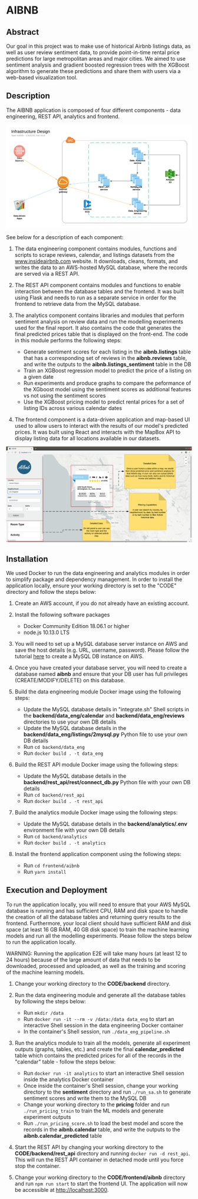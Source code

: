 # AIBNB

## Abstract

Our goal in this project was to make use of historical Airbnb listings data, as well as user review sentiment data, to provide point-in-time rental price predictions for large metropolitan areas and major cities. We aimed to use sentiment analysis and gradient boosted regression trees with the XGBoost algorithm to generate these predictions and share them with users via a web-based visualization tool.

## Description

The AIBNB application is composed of four different components - data engineering, REST API, analytics and frontend.

![Infrastructure](images/infrastructure.png)

See below for a description of each component:

1. The data engineering component contains modules, functions and scripts to scrape reviews, calendar, and listings datasets from the www.insideairbnb.com website. It downloads, cleans, formats, and writes the data to an AWS-hosted MySQL database, where the records are served via a REST API.

2. The REST API component contains modules and functions to enable interaction between the database tables and the frontend. It was built using Flask and needs to run as a separate service in order for the frontend to retrieve data from the MySQL database.

3. The analytics component contains libraries and modules that perform sentiment analysis on review data and run the modelling experiments used for the final report. It also contains the code that generates the final predicted prices table that is displayed on the front-end. The code in this module performs the following steps:
   * Generate sentiment scores for each listing in the __aibnb.listings__ table that has a corresponding set of reviews in the __aibnb.reviews__ table, and write the outputs to the __aibnb.listings_sentiment__ table in the DB
   * Train an XGBoost regression model to predict the price of a listing on a given date
   * Run experiments and produce graphs to compare the peformance of the XGboost model using the sentiment scores as additional features vs not using the sentiment scores
   * Use the XGBoost pricing model to predict rental prices for a set of listing IDs across various calendar dates

4. The frontend component is a data-driven application and map-based UI used to allow users to interact with the results of our model's predicted prices. It was built using React and interacts with the MapBox API to display listing data for all locations available in our datasets.

![UI](images/aibnb_ui.png)

## Installation

We used Docker to run the data engineering and analytics modules in order to simplify package and dependency management. In order to install the application locally, ensure your working directory is set to the "CODE" directory and follow the steps below:

1. Create an AWS account, if you do not already have an existing account.

2. Install the following software packages
   * Docker Community Edition 18.06.1 or higher
   * node.js 10.13.0 LTS

3. You will need to set up a MySQL database server instance on AWS and save the host details (e.g. URL, username, password). Please follow the tutorial [here](https://aws.amazon.com/getting-started/tutorials/create-mysql-db/) to create a MySQL DB instance on AWS.

4. Once you have created your database server, you will need to create a database named __aibnb__ and ensure that your DB user has full privileges (CREATE/MODIFY/DELETE) on this database.

5. Build the data engineering module Docker image using the following steps:
   * Update the MySQL database details in "integrate.sh" Shell scripts in the __backend/data_eng/calendar__ and __backend/data_eng/reviews__ directories to use your own DB details
   * Update the MySQL database details in the __backend/data_eng/listings/2mysql.py__ Python file to use your own DB details
   * Run `cd backend/data_eng`
   * Run `docker build . -t data_eng`

6. Build the REST API module Docker image using the following steps:
   * Update the MySQL database details in the __backend/rest_api/rest/connect_db.py__ Python file with your own DB details
   * Run `cd backend/rest_api`
   * Run `docker build . -t rest_api`

7. Build the analytics module Docker image using the following steps:
   * Update the MySQL database details in the __backend/analytics/.env__ environment file with your own DB details
   * Run `cd backend/analytics`
   * Run `docker build . -t analytics`

8. Install the frontend application component using the following steps:
   * Run `cd frontend/aibnb`
   * Run `yarn install`

## Execution and Deployment

To run the application locally, you will need to ensure that your AWS MySQL database is running and has sufficient CPU, RAM and disk space to handle the creation of all the database tables and returning query results to the frontend. Furthermore, your local client should have sufficient RAM and disk space (at least 16 GB RAM, 40 GB disk space) to train the machine learning models and run all the modelling experiments. Please follow the steps below to run the application locally.

WARNING: Running the application E2E will take many hours (at least 12 to 24 hours) because of the large amount of data that needs to be downloaded, processed and uploaded, as well as the training and scoring of the machine learning models.

1. Change your working directory to the __CODE/backend__ directory.

2. Run the data engineering module and generate all the database tables by following the steps below:
   * Run `mkdir /data`
   * Run `docker run -it --rm -v /data:/data data_eng` to start an interactive Shell session in the data engineering Docker container
   * In the container's Shell session, run `./data_eng_pipeline.sh`

3. Run the analytics module to train all the models, generate all experiment outputs (graphs, tables, etc.) and create the final __calendar_predicted__ table which contains the predicted prices for all of the records in the "calendar" table - follow the steps below:
   * Run `docker run -it analytics` to start an interactive Shell session inside the analytics Docker container
   * Once inside the container's Shell session, change your working directory to the __sentiment__ directory and run `./run_sa.sh` to generate sentiment scores and write them to the MySQL DB
   * Change your working directory to the __pricing__ folder and run `./run_pricing_train` to train the ML models and generate experiment outputs
   * Run `./run_pricing_score.sh` to load the best model and score the records in the __aibnb.calendar__ table, and write the outputs to the __aibnb.calendar_predicted__ table

4. Start the REST API by changing your working directory to the __CODE/backend/rest_api__ directory and running `docker run -d rest_api`. This will run the REST API container in detached mode until you force stop the container.

5. Change your working directory to the __CODE/frontend/aibnb__ directory and run `npm run start` to start the frontend UI. The application will now be accessible at [http://localhost:3000](http://localhost:3000).
